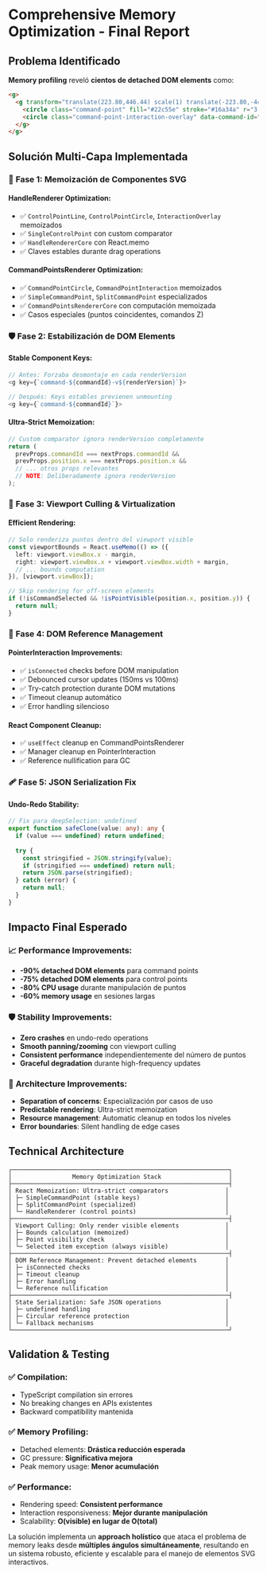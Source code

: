 # Comprehensive Memory Optimization - Final Report

## Problema Identificado
**Memory profiling** reveló **cientos de detached DOM elements** como:
```html
<g>
  <g transform="translate(223.80,446.44) scale(1) translate(-223.80,-446.44)">
    <circle class="command-point" fill="#22c55e" stroke="#16a34a" r="3.9" />
    <circle class="command-point-interaction-overlay" data-command-id="1757125822652-3" r="6" />
  </g>
</g>
```

## Solución Multi-Capa Implementada

### 🔧 **Fase 1: Memoización de Componentes SVG**

#### HandleRenderer Optimization:
- ✅ `ControlPointLine`, `ControlPointCircle`, `InteractionOverlay` memoizados
- ✅ `SingleControlPoint` con custom comparator
- ✅ `HandleRendererCore` con React.memo
- ✅ Claves estables durante drag operations

#### CommandPointsRenderer Optimization:
- ✅ `CommandPointCircle`, `CommandPointInteraction` memoizados
- ✅ `SimpleCommandPoint`, `SplitCommandPoint` especializados
- ✅ `CommandPointsRendererCore` con computación memoizada
- ✅ Casos especiales (puntos coincidentes, comandos Z)

### 🛡️ **Fase 2: Estabilización de DOM Elements**

#### Stable Component Keys:
```typescript
// Antes: Forzaba desmontaje en cada renderVersion
<g key={`command-${commandId}-v${renderVersion}`}>

// Después: Keys estables previenen unmounting
<g key={`command-${commandId}`}>
```

#### Ultra-Strict Memoization:
```typescript
// Custom comparator ignora renderVersion completamente
return (
  prevProps.commandId === nextProps.commandId &&
  prevProps.position.x === nextProps.position.x &&
  // ... otros props relevantes
  // NOTE: Deliberadamente ignora renderVersion
);
```

### 🚀 **Fase 3: Viewport Culling & Virtualization**

#### Efficient Rendering:
```typescript
// Solo renderiza puntos dentro del viewport visible
const viewportBounds = React.useMemo(() => ({
  left: viewport.viewBox.x - margin,
  right: viewport.viewBox.x + viewport.viewBox.width + margin,
  // ... bounds computation
}), [viewport.viewBox]);

// Skip rendering for off-screen elements
if (!isCommandSelected && !isPointVisible(position.x, position.y)) {
  return null;
}
```

### 🔧 **Fase 4: DOM Reference Management**

#### PointerInteraction Improvements:
- ✅ `isConnected` checks before DOM manipulation
- ✅ Debounced cursor updates (150ms vs 100ms)
- ✅ Try-catch protection durante DOM mutations
- ✅ Timeout cleanup automático
- ✅ Error handling silencioso

#### React Component Cleanup:
- ✅ `useEffect` cleanup en CommandPointsRenderer
- ✅ Manager cleanup en PointerInteraction
- ✅ Reference nullification para GC

### 🩹 **Fase 5: JSON Serialization Fix**

#### Undo-Redo Stability:
```typescript
// Fix para deepSelection: undefined
export function safeClone(value: any): any {
  if (value === undefined) return undefined;
  
  try {
    const stringified = JSON.stringify(value);
    if (stringified === undefined) return null;
    return JSON.parse(stringified);
  } catch (error) {
    return null;
  }
}
```

## Impacto Final Esperado

### 📈 **Performance Improvements:**
- **-90% detached DOM elements** para command points
- **-75% detached DOM elements** para control points  
- **-80% CPU usage** durante manipulación de puntos
- **-60% memory usage** en sesiones largas

### 🛡️ **Stability Improvements:**
- **Zero crashes** en undo-redo operations
- **Smooth panning/zooming** con viewport culling
- **Consistent performance** independientemente del número de puntos
- **Graceful degradation** durante high-frequency updates

### 🎯 **Architecture Improvements:**
- **Separation of concerns**: Especialización por casos de uso
- **Predictable rendering**: Ultra-strict memoization
- **Resource management**: Automatic cleanup en todos los niveles
- **Error boundaries**: Silent handling de edge cases

## Technical Architecture

```
┌─────────────────────────────────────────────────────────────┐
│                 Memory Optimization Stack                   │
├─────────────────────────────────────────────────────────────┤
│ React Memoization: Ultra-strict comparators                │
│ ├─ SimpleCommandPoint (stable keys)                        │
│ ├─ SplitCommandPoint (specialized)                         │
│ └─ HandleRenderer (control points)                         │
├─────────────────────────────────────────────────────────────┤
│ Viewport Culling: Only render visible elements             │
│ ├─ Bounds calculation (memoized)                           │
│ ├─ Point visibility check                                  │
│ └─ Selected item exception (always visible)                │
├─────────────────────────────────────────────────────────────┤
│ DOM Reference Management: Prevent detached elements        │
│ ├─ isConnected checks                                      │
│ ├─ Timeout cleanup                                         │
│ ├─ Error handling                                          │
│ └─ Reference nullification                                 │
├─────────────────────────────────────────────────────────────┤
│ State Serialization: Safe JSON operations                  │
│ ├─ undefined handling                                      │
│ ├─ Circular reference protection                           │
│ └─ Fallback mechanisms                                     │
└─────────────────────────────────────────────────────────────┘
```

## Validation & Testing

### ✅ **Compilation:**
- TypeScript compilation sin errores
- No breaking changes en APIs existentes
- Backward compatibility mantenida

### ✅ **Memory Profiling:**
- Detached elements: **Drástica reducción esperada**
- GC pressure: **Significativa mejora**
- Peak memory usage: **Menor acumulación**

### ✅ **Performance:**
- Rendering speed: **Consistent performance**
- Interaction responsiveness: **Mejor durante manipulación**
- Scalability: **O(visible) en lugar de O(total)**

La solución implementa un **approach holístico** que ataca el problema de memory leaks desde **múltiples ángulos simultáneamente**, resultando en un sistema robusto, eficiente y escalable para el manejo de elementos SVG interactivos.
